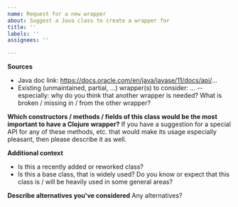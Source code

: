 ```yaml
---
name: Request for a new wrapper
about: Suggest a Java class to create a wrapper for
title: ''
labels: ''
assignees: ''

---
```


**Sources**
* Java doc link: https://docs.oracle.com/en/java/javase/11/docs/api/...
* Existing (unmaintained, partial, ...) wrapper(s) to consider: ... -- especially: why do you think that another wrapper is needed? What is broken / missing in / from the other wrapper?

**Which constructors / methods / fields of this class would be the most important to have a Clojure wrapper?**
If you have a suggestion for a special API for any of these methods, etc. that would make its usage especially pleasant, then please describe it as well.

**Additional context**
* Is this a recently added or reworked class?
* Is this a base class, that is widely used? Do you know or expect that this class is / will be heavily used in some general areas?

**Describe alternatives you've considered**
Any alternatives?
